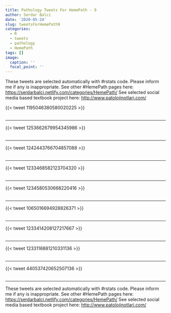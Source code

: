 ```yaml
---
title: Pathology Tweets For HemePath - 9
author: Serdar Balci
date: '2020-05-24'
slug: tweetsForHemePath9
categories:
  - R
  - tweets
  - pathology
  - HemePath
tags: []
image:
  caption: ''
  focal_point: ''
---
```



These tweets are selected automatically with #rstats code. Please inform me if any is inappropriate.
See other #HemePath pages here: https://serdarbalci.netlify.com/categories/HemePath/ 
See selected social media based textbook project here: http://www.patolojinotlari.com/

{{< tweet 1195046380580020225 >}}
<br>
<br>
<hr>
{{< tweet 1253662679954345986 >}}
<br>
<br>
<hr>
{{< tweet 1242443766704857088 >}}
<br>
<br>
<hr>
{{< tweet 1233468582123704320 >}}
<br>
<br>
<hr>
{{< tweet 1234580530668220416 >}}
<br>
<br>
<hr>
{{< tweet 1065016694928826371 >}}
<br>
<br>
<hr>
{{< tweet 1233414208127217667 >}}
<br>
<br>
<hr>
{{< tweet 1233116881210331136 >}}
<br>
<br>
<hr>
{{< tweet 440537420652507136 >}}
<br>
<br>
<hr>


These tweets are selected automatically with #rstats code. Please inform me if any is inappropriate.
See other #HemePath pages here: https://serdarbalci.netlify.com/categories/HemePath/ 
See selected social media based textbook project here: http://www.patolojinotlari.com/
